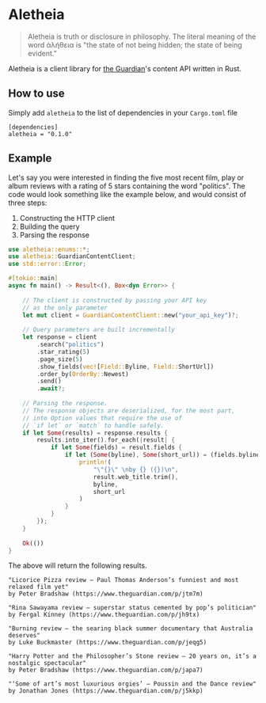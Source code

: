# Aletheia

> Aletheia is truth or disclosure in philosophy. The literal meaning of the word ἀλήθεια is "the state of not being hidden; the state of being evident."

Aletheia is a client library for [the Guardian](https://www.theguardian.com)'s content API written in Rust.


## How to use
Simply add `aletheia` to the list of dependencies in your `Cargo.toml` file

```
[dependencies]
aletheia = "0.1.0"
```

## Example

Let's say you were interested in finding the five most recent film, play or album reviews with a rating of 5 stars 
containing the word "politics".
The code would look something like the example below, and would consist of three steps:

1) Constructing the HTTP client
2) Building the query
3) Parsing the response
```rust
use aletheia::enums::*;
use aletheia::GuardianContentClient;
use std::error::Error;

#[tokio::main]
async fn main() -> Result<(), Box<dyn Error>> {
    
    // The client is constructed by passing your API key
    // as the only parameter
    let mut client = GuardianContentClient::new("your_api_key")?;
    
    // Query parameters are built incrementally
    let response = client
        .search("politics")
        .star_rating(5)
        .page_size(5)
        .show_fields(vec![Field::Byline, Field::ShortUrl])
        .order_by(OrderBy::Newest)
        .send()
        .await?;
    
    // Parsing the response.
    // The response objects are deserialized, for the most part,
    // into Option values that require the use of
    // `if let` or `match` to handle safely.
    if let Some(results) = response.results {
        results.into_iter().for_each(|result| {
            if let Some(fields) = result.fields {
                if let (Some(byline), Some(short_url)) = (fields.byline, fields.short_url) {
                    println!(
                        "\"{}\" \nby {} ({})\n",
                        result.web_title.trim(),
                        byline,
                        short_url
                    )
                }
            }
        });
    }
    
    Ok(())
}
```

The above will return the following results.
```
"Licorice Pizza review – Paul Thomas Anderson’s funniest and most relaxed film yet" 
by Peter Bradshaw (https://www.theguardian.com/p/jtm7m)

"Rina Sawayama review – superstar status cemented by pop’s politician" 
by Fergal Kinney (https://www.theguardian.com/p/jh9tx)

"Burning review – the searing black summer documentary that Australia deserves" 
by Luke Buckmaster (https://www.theguardian.com/p/jeqg5)

"Harry Potter and the Philosopher’s Stone review – 20 years on, it’s a nostalgic spectacular" 
by Peter Bradshaw (https://www.theguardian.com/p/japa7)

"‘Some of art’s most luxurious orgies’ – Poussin and the Dance review" 
by Jonathan Jones (https://www.theguardian.com/p/j5kkp)
```